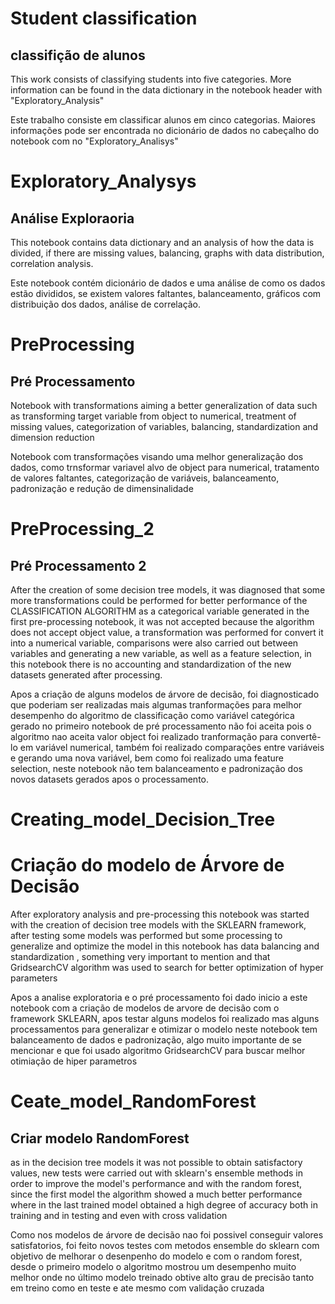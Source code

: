 # Student classification

## classifição de alunos


This work consists of classifying students into five categories. More information can be found in the data dictionary in the notebook header with "Exploratory_Analysis"

Este trabalho consiste em classificar alunos em cinco categorias. Maiores informações pode ser encontrada no dicionário de dados no cabeçalho do notebook com no "Exploratory_Analisys"

# Exploratory_Analysys

## Análise Exploraoria

This notebook contains data dictionary and an analysis of how the data is divided, if there are missing values, balancing, graphs with data distribution, correlation analysis.

Este notebook contém dicionário de dados e uma análise de como os dados estão divididos, se existem valores faltantes, balanceamento, gráficos com distribuição dos dados, análise de correlação.

# PreProcessing

## Pré Processamento

Notebook with transformations aiming a better generalization of data such as transforming target variable from object to numerical, treatment of missing values, categorization of variables, balancing, standardization and dimension reduction

Notebook com transformações visando uma melhor generalização dos dados, como trnsformar variavel alvo de object para numerical, tratamento de valores faltantes, categorização de variáveis, balanceamento, padronização e redução de dimensinalidade

# PreProcessing_2

## Pré Processamento 2

After the creation of some decision tree models, it was diagnosed that some more transformations could be performed for better performance of the CLASSIFICATION ALGORITHM as a categorical variable generated in the first pre-processing notebook, it was not accepted because the algorithm does not accept object value, a transformation was performed for convert it into a numerical variable, comparisons were also carried out between variables and generating a new variable, as well as a feature selection, in this notebook there is no accounting and standardization of the new datasets generated after processing.

Apos a criação de alguns modelos de árvore de decisão, foi diagnosticado que poderiam ser realizadas mais algumas tranformações para melhor desempenho do algoritmo de classificação como variável categórica gerado no primeiro notebook de pré processamento não foi aceita pois o algoritmo nao aceita valor object foi realizado tranformação para convertê-lo em variável numerical, também foi realizado comparações entre variáveis e gerando uma nova variável, bem como foi realizado uma feature selection, neste notebook não tem balanceamento e padronização dos novos datasets gerados apos o processamento.

# Creating_model_Decision_Tree

# Criação do modelo de Árvore de Decisão

After exploratory analysis and pre-processing this notebook was started with the creation of decision tree models with the SKLEARN framework, after testing some models was performed but some processing to generalize and optimize the model in this notebook has data balancing and standardization , something very important to mention and that GridsearchCV algorithm was used to search for better optimization of hyper parameters

Apos a analise exploratoria e o pré processamento foi dado inicio a este notebook com a criação de modelos de arvore de decisão com o framework SKLEARN, apos testar alguns modelos foi realizado mas alguns processamentos para generalizar e otimizar o modelo neste notebook tem balanceamento de dados e padronização, algo muito importante de se mencionar e que foi usado algoritmo GridsearchCV para buscar melhor otimiação de hiper parametros

# Ceate_model_RandomForest

## Criar modelo RandomForest

as in the decision tree models it was not possible to obtain satisfactory values, new tests were carried out with sklearn's ensemble methods in order to improve the model's performance and with the random forest, since the first model the algorithm showed a much better performance where in the last trained model obtained a high degree of accuracy both in training and in testing and even with cross validation

Como nos modelos de árvore de decisão nao foi possivel conseguir valores satisfatorios, foi feito novos testes com metodos ensemble do sklearn com objetivo de melhorar o desenpenho do modelo e com o random forest,  desde o primeiro modelo o algoritmo mostrou um desempenho muito melhor onde no último modelo treinado obtive alto grau de precisão tanto em treino como en teste e ate mesmo com validação cruzada
